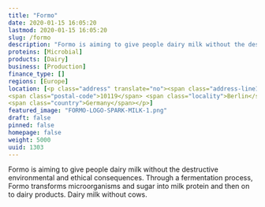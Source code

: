 ```yaml
---
title: "Formo"
date: 2020-01-15 16:05:20
lastmod: 2020-01-15 16:05:20
slug: /formo
description: "Formo is aiming to give people dairy milk without the destructive environmental and ethical consequences. Through a fermentation process, Formo transforms microorganisms and sugar into milk protein and then on to dairy products. Dairy milk without cows."
proteins: [Microbial]
products: [Dairy]
business: [Production]
finance_type: []
regions: [Europe]
location: [<p class="address" translate="no"><span class="address-line1">Rosenthaler Straße</span><br>
<span class="postal-code">10119</span> <span class="locality">Berlin</span><br>
<span class="country">Germany</span></p>]
featured_image: "FORMO-LOGO-SPARK-MILK-1.png"
draft: false
pinned: false
homepage: false
weight: 5000
uuid: 1303
---
```

<p>Formo is aiming to give people dairy milk without the destructive environmental and ethical consequences. Through a fermentation process, Formo transforms microorganisms and sugar into milk protein and then on to dairy products. Dairy milk without cows.</p>
